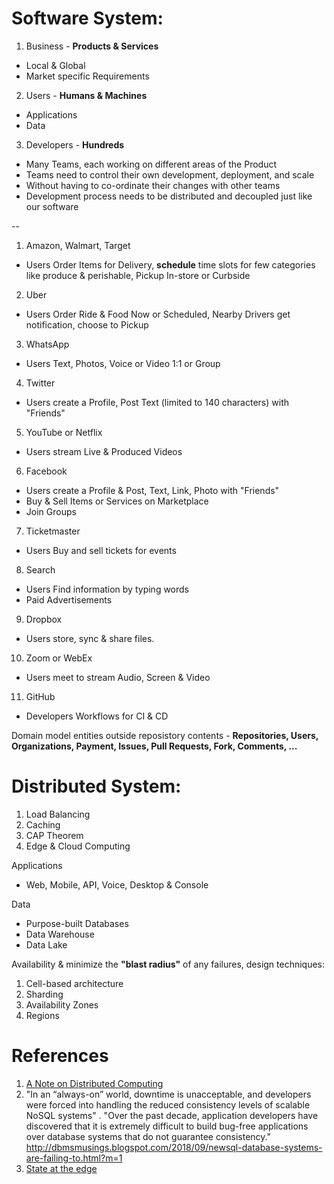 # Software System:

1. Business - **Products & Services**
* Local & Global
* Market specific Requirements 
2. Users - **Humans & Machines** 
* Applications
* Data
3. Developers - **Hundreds**
* Many Teams, each working on different areas of the Product
* Teams need to control their own development, deployment, and scale
* Without having to co-ordinate their changes with other teams
* Development process needs to be distributed and decoupled just like our software

--

1. Amazon, Walmart, Target
* Users Order Items for Delivery, **schedule** time slots for few categories like produce & perishable, Pickup In-store or Curbside
2. Uber
* Users Order Ride & Food Now or Scheduled, Nearby Drivers get notification, choose to Pickup 
3. WhatsApp
* Users Text, Photos, Voice or Video 1:1 or Group
4. Twitter
* Users create a Profile, Post Text (limited to 140 characters) with "Friends"
5. YouTube or Netflix
* Users stream Live & Produced Videos
6. Facebook
* Users create a Profile & Post, Text, Link, Photo with "Friends"
* Buy & Sell Items or Services on Marketplace
* Join Groups
7. Ticketmaster
* Users Buy and sell tickets for events
8. Search
* Users Find information by typing words
* Paid Advertisements
9. Dropbox
* Users store, sync & share files. 
10. Zoom or WebEx
* Users meet to stream Audio, Screen & Video
11. GitHub
* Developers Workflows for CI & CD 

Domain model entities outside reposistory contents - **Repositories, Users, Organizations, Payment, Issues, Pull Requests, Fork, Comments, ...**

# Distributed System:

1. Load Balancing
2. Caching
3. CAP Theorem
4. Edge & Cloud Computing

Applications
* Web, Mobile, API, Voice, Desktop & Console 

Data
* Purpose-built Databases
* Data Warehouse
* Data Lake

Availability & minimize the **"blast radius"** of any failures, design techniques:
1. Cell-based architecture
2. Sharding
3. Availability Zones
4. Regions

# References

1. [A Note on Distributed Computing](https://github.com/papers-we-love/papers-we-love/blob/master/distributed_systems/a-note-on-distributed-computing.pdf)
2. "In an “always-on” world, downtime is unacceptable, and developers were forced into handling the reduced consistency levels of scalable NoSQL systems" . "Over the past decade, application developers have discovered that it is extremely difficult to build bug-free applications over database systems that do not guarantee consistency." http://dbmsmusings.blogspot.com/2018/09/newsql-database-systems-are-failing-to.html?m=1
3. [State at the edge](https://www.fastly.com/blog/state-at-the-edge)

